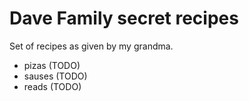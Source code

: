 # Dave Family secret recipes

Set of recipes as given by my grandma.

- pizas (TODO)
- sauses (TODO)
- reads (TODO)
